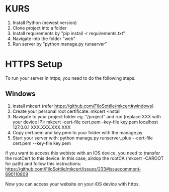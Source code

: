 # KURS


1. Install Python (newest version)
2. Clone project into a folder
3. Install requirements by "pip install -r requirements.txt"
4. Navigate into the folder "web"
5. Run server by "python manage.py runserver"


# HTTPS Setup

To run your server in https, you need to do the following steps.

## Windows

1. install mkcert (refer https://github.com/FiloSottile/mkcert#windows)
2. Create your personal root certificate: mkcert -install
3. Navigate to your project folder eg. "/project" and run (replace XXX with your device IP): mkcert -cert-file cert.pem -key-file key.pem localhost 127.0.0.1 XXX.XXX.XXX.XXX
4. Copy cert.pem and key.pem to your folder with the manage.py 
5. Start your server with: python manage.py runserver_plus --cert-file cert.pem --key-file key.pem

If you want to access this webiste with an IOS device, you need to transfer the rootCert to this device. In this case, airdop the rootCA (mkcert -CAROOT for path) and follow this instructions:
https://github.com/FiloSottile/mkcert/issues/233#issuecomment-690110809

Now you can access your website on your iOS device with https.
